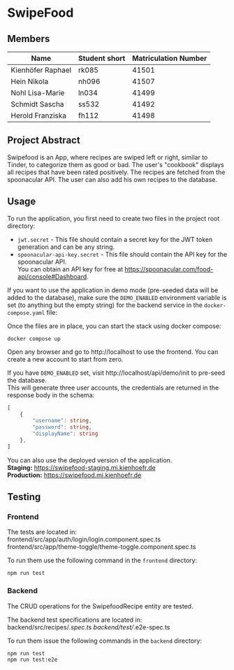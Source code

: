 # SwipeFood

## Members

| Name              | Student short | Matriculation Number |
|-------------------|---------------|----------------------|
| Kienhöfer Raphael | rk085         | 41501                |
| Hein Nikola       | nh096         | 41507                |
| Nohl Lisa-Marie   | ln034         | 41499                |
| Schmidt Sascha    | ss532         | 41492                |
| Herold Franziska  | fh112         | 41498                |

## Project Abstract

Swipefood is an App, where recipes are swiped left or right, similar to Tinder, to categorize them as good or bad.
The user's "cookbook" displays all recipes that have been rated positively.
The recipes are fetched from the spoonacular API.
The user can also add his own recipes to the database.

## Usage

To run the application, you first need to create two files in the project root directory:

* `jwt.secret` - This file should contain a secret key for the JWT token generation and can be any string.
* `spoonacular-api-key.secret` - This file should contain the API key for the spoonacular API.  
  You can obtain an API key for free at https://spoonacular.com/food-api/console#Dashboard.

If you want to use the application in demo mode (pre-seeded data will be added to the database), make sure
the `DEMO_ENABLED` environment variable is set (to anything but the empty string) for the backend service in
the `docker-compose.yaml` file:

Once the files are in place, you can start the stack using docker compose:

```shell
docker compose up
```

Open any browser and go to http://localhost to use the frontend.
You can create a new account to start from zero.

If you have `DEMO_ENABLED` set, visit http://localhost/api/demo/init to pre-seed the database.  
This will generate three user accounts, the credentials are returned in the response body in the schema:

```ts
[
    {
        "username": string,
        "password": string,
        "displayName": string
    },
]
```

You can also use the deployed version of the application.  
**Staging:** https://swipefood-staging.mi.kienhoefr.de  
**Production:** https://swipefood.mi.kienhoefr.de

## Testing

### Frontend

The tests are located in:
frontend/src/app/auth/login/login.component.spec.ts
frontend/src/app/theme-toggle/theme-toggle.component.spec.ts

To run them use the following command in the `frontend` directory:

```shell
npm run test
```

### Backend

The CRUD operations for the SwipefoodRecipe entity are tested.

The backend test specifications are located in:
backend/src/recipes/*.spec.ts
backend/test/*.e2e-spec.ts

To run them issue the following commands in the `backend` directory:

```shell
npm run test
npm run test:e2e
```
